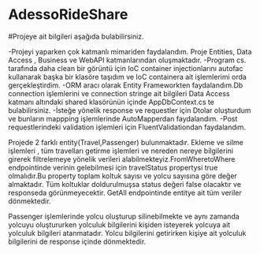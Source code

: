 # AdessoRideShare

#Projeye ait bilgileri aşağıda bulabilirsiniz.

-Projeyi yaparken çok katmanlı mimariden faydalandım. Proje Entities, Data Access , Business ve WebAPI katmanlarından oluşmaktadır.
-Program cs. tarafında daha clean bir görüntü için IoC container injectionlarını autofac kullanarak başka bir klasöre taşıdım ve IoC containera ait işlemlerimi orda gerçekleştirdim.
-ORM aracı olarak Entity Frameworkten faydalandım.Db connection işlemlerini ve connection stringe ait bilgileri Data Access katmanı altındaki shared klasörünün içinde AppDbContext.cs te bulabilirsiniz.
-İsteğe yönelik response ve requestler için Dtolar oluşturdum ve bunların mappping işlemlerinde AutoMapperdan faydalandım.
-Post requestlerindeki validation işlemleri için FluentValidationdan faydalandım.

Projede 2 farklı entity(Travel,Passenger) bulunmaktadır. Ekleme ve silme işlemleri , tüm travelları getirme işlemleri ve nereden nereye bilgilerini girerek filtrelemeye yönelik verileri alabilmekteyiz.FromWheretoWhere endpointinde verinin gelebilmesi için travelStatus propertysi true olmalıdır.Bu property toplam koltuk sayısı ve yolcu sayısına göre değer almaktadır. Tüm koltuklar doldurulmuşsa status değeri false olacaktır ve responseda görünmeyecektir. GetAll endpointinde entitye ait tüm veriler dönmektedir.

Passenger işlemlerinde yolcu oluşturup silinebilmekte ve aynı zamanda yolcuyu oluştururken yolculuk bilgilerini kişiden isteyerek yolcuya ait yolculuk bilgileri atanmatadır. Yolcu bilgilerini getirirken kişiye ait yolculuk bilgilerini de response içinde dönmektedir.
